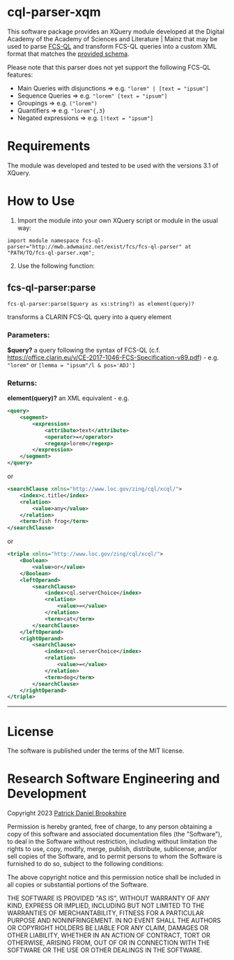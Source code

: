 
# cql-parser-xqm

This software package provides an XQuery module developed at the Digital Academy of the Academy of Sciences and Literature | Mainz that may be used to parse [FCS-QL](https://office.clarin.eu/v/CE-2017-1046-FCS-Specification-v89.pdf) and transform FCS-QL queries into a custom XML format that matches the [provided schema](schema/query.rng).

Please note that this parser does not yet support the following FCS-QL features:

* Main Queries with disjunctions => e.g. `"lorem" | [text = "ipsum"]`
* Sequence Queries => e.g. `"lorem" [text = "ipsum"]`
* Groupings => e.g. `("lorem")`
* Quantifiers => e.g. `"lorem"{,3}`
* Negated expressions => e.g. `[!text = "ipsum"]`


# Requirements
The module was developed and tested to be used with the versions 3.1 of XQuery.

# How to Use
1. Import the module into your own XQuery script or module in the usual way:

```xquery
import module namespace fcs-ql-parser="http://mwb.adwmainz.net/exist/fcs/fcs-ql-parser" at "PATH/TO/fcs-ql-parser.xqm";
```

2. Use the following function:

## fcs-ql-parser:parse

```xquery
fcs-ql-parser:parse($query as xs:string?) as element(query)?
```

transforms a CLARIN FCS-QL query into a query element

### Parameters:

**$query?** a query following the syntax of FCS-QL (c.f. https://office.clarin.eu/v/CE-2017-1046-FCS-Specification-v89.pdf) - e.g. `"lorem"` or `[lemma = "ipsum"/l & pos='ADJ']`

### Returns:

**element(query)?** an XML equivalent - e.g.

```xml
<query>
    <segment>
        <expression>
            <attribute>text</attribute>
            <operator>=</operator>
            <regexp>lorem</regexp>
        </expression>
    </segment>
</query>
```
or
```xml
<searchClause xmlns="http://www.loc.gov/zing/cql/xcql/">
    <index>c.title</index>
    <relation>
        <value>any</value>
    </relation>
    <term>fish frog</term>
</searchClause>
```
or
```xml
<triple xmlns="http://www.loc.gov/zing/cql/xcql/">
    <Boolean>
        <value>or</value>
    </Boolean>
    <leftOperand>
        <searchClause>
            <index>cql.serverChoice</index>
            <relation>
                <value>=</value>
            </relation>
            <term>cat</term>
        </searchClause>
    </leftOperand>
    <rightOperand>
        <searchClause>
            <index>cql.serverChoice</index>
            <relation>
                <value>=</value>
            </relation>
            <term>dog</term>
        </searchClause>
    </rightOperand>
</triple>
```

---

# License
The software is published under the terms of the MIT license.


# Research Software Engineering and Development

Copyright 2023 <a href="https://orcid.org/0000-0002-5843-7577">Patrick Daniel Brookshire</a>

Permission is hereby granted, free of charge, to any person obtaining a copy of this software and associated documentation files (the "Software"), to deal in the Software without restriction, including without limitation the rights to use, copy, modify, merge, publish, distribute, sublicense, and/or sell copies of the Software, and to permit persons to whom the Software is furnished to do so, subject to the following conditions:

The above copyright notice and this permission notice shall be included in all copies or substantial portions of the Software.

THE SOFTWARE IS PROVIDED "AS IS", WITHOUT WARRANTY OF ANY KIND, EXPRESS OR IMPLIED, INCLUDING BUT NOT LIMITED TO THE WARRANTIES OF MERCHANTABILITY, FITNESS FOR A PARTICULAR PURPOSE AND NONINFRINGEMENT. IN NO EVENT SHALL THE AUTHORS OR COPYRIGHT HOLDERS BE LIABLE FOR ANY CLAIM, DAMAGES OR OTHER LIABILITY, WHETHER IN AN ACTION OF CONTRACT, TORT OR OTHERWISE, ARISING FROM, OUT OF OR IN CONNECTION WITH THE SOFTWARE OR THE USE OR OTHER DEALINGS IN THE SOFTWARE.
